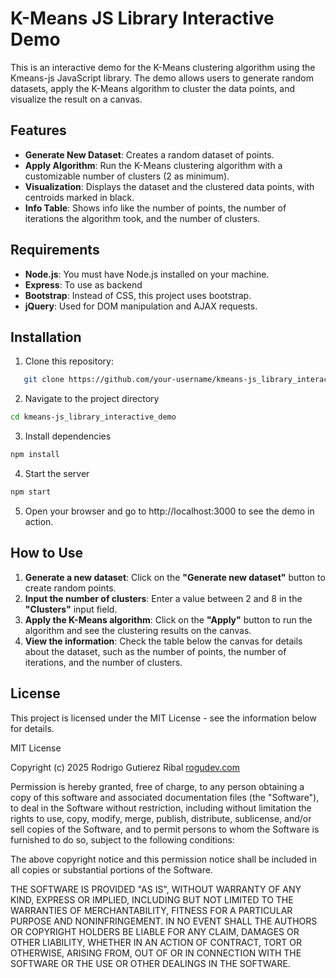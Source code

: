 # K-Means JS Library Interactive Demo

This is an interactive demo for the K-Means clustering algorithm using the Kmeans-js JavaScript library.
The demo allows users to generate random datasets, apply the K-Means algorithm to cluster the data points, and visualize the result on a canvas.


## Features

- **Generate New Dataset**: Creates a random dataset of points.
- **Apply Algorithm**: Run the K-Means clustering algorithm with a customizable number of clusters (2 as minimum).
- **Visualization**: Displays the dataset and the clustered data points, with centroids marked in black.
- **Info Table**: Shows info like the number of points, the number of iterations the algorithm took, and the number of clusters.


## Requirements

- **Node.js**: You must have Node.js installed on your machine.
- **Express**: To use as backend
- **Bootstrap**: Instead of CSS, this project uses bootstrap.
- **jQuery**: Used for DOM manipulation and AJAX requests.


## Installation

1. Clone this repository:
```bash
   git clone https://github.com/your-username/kmeans-js_library_interactive_demo.git
```

2. Navigate to the project directory
```bash
cd kmeans-js_library_interactive_demo
```

3. Install dependencies
```bash
npm install
```

4. Start the server
```bash
npm start
```

5. Open your browser and go to http://localhost:3000 to see the demo in action.


## How to Use

1. **Generate a new dataset**: Click on the **"Generate new dataset"** button to create random points.
2. **Input the number of clusters**: Enter a value between 2 and 8 in the **"Clusters"** input field.
3. **Apply the K-Means algorithm**: Click on the **"Apply"** button to run the algorithm and see the clustering results on the canvas.
4. **View the information**: Check the table below the canvas for details about the dataset, such as the number of points, the number of iterations, and the number of clusters.




## License

This project is licensed under the MIT License - see the information below for details.


MIT License

Copyright (c) 2025 Rodrigo Gutierez Ribal [rogudev.com](https://rogudev.com/es)

Permission is hereby granted, free of charge, to any person obtaining a copy
of this software and associated documentation files (the "Software"), to deal
in the Software without restriction, including without limitation the rights
to use, copy, modify, merge, publish, distribute, sublicense, and/or sell
copies of the Software, and to permit persons to whom the Software is
furnished to do so, subject to the following conditions:

The above copyright notice and this permission notice shall be included in all
copies or substantial portions of the Software.

THE SOFTWARE IS PROVIDED "AS IS", WITHOUT WARRANTY OF ANY KIND, EXPRESS OR
IMPLIED, INCLUDING BUT NOT LIMITED TO THE WARRANTIES OF MERCHANTABILITY,
FITNESS FOR A PARTICULAR PURPOSE AND NONINFRINGEMENT. IN NO EVENT SHALL THE
AUTHORS OR COPYRIGHT HOLDERS BE LIABLE FOR ANY CLAIM, DAMAGES OR OTHER
LIABILITY, WHETHER IN AN ACTION OF CONTRACT, TORT OR OTHERWISE, ARISING FROM,
OUT OF OR IN CONNECTION WITH THE SOFTWARE OR THE USE OR OTHER DEALINGS IN THE
SOFTWARE.